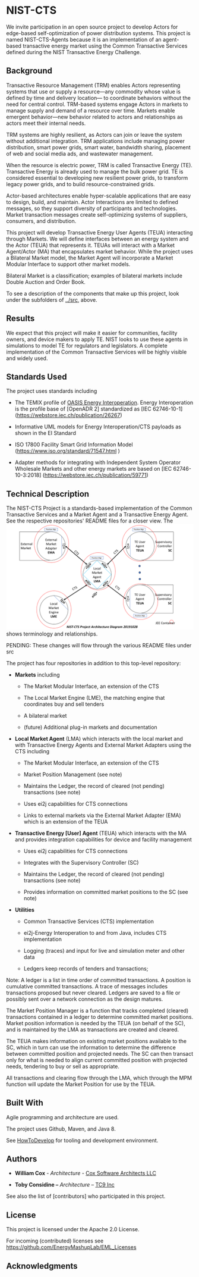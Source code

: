 NIST-CTS
========

We invite participation in an open source project to develop Actors for
edge-based self-optimization of power distribution systems. This project is named
NIST-CTS-Agents because it is an implementation of an agent-based transactive energy 
market using the Common Transactive Services defined during the NIST Transactive 
Energy Challenge. 

Background
----------

Transactive Resource Management (TRM) enables Actors representing systems that
use or supply a resource—any commodity whose value is defined by time and
delivery location— to coordinate behaviors without the need for central control.
TRM-based systems engage Actors in markets to manage supply and demand of a
resource over time. Markets enable emergent behavior—new behavior related to
actors and relationships as actors meet their internal needs.

TRM systems are highly resilient, as Actors can join or leave the system without
additional integration. TRM applications include managing power distribution,
smart power grids, smart water, bandwidth sharing, placement of web and social
media ads, and wastewater management.

When the resource is electric power, TRM is called Transactive Energy (TE).
Transactive Energy is already used to manage the bulk power grid. TE is
considered essential to developing new resilient power grids, to transform
legacy power grids, and to build resource-constrained grids.

Actor-based architectures enable hyper-scalable applications that are easy to
design, build, and maintain. Actor Interactions are limited to defined messages,
so they support diversity of participants and technologies. Market transaction
messages create self-optimizing systems of suppliers, consumers, and
distribution.

This project will develop Transactive Energy User Agents (TEUA) interacting through
Markets. We will define interfaces between an energy system and the Actor (TEUA)
that represents it. TEUAs will interact with a Market Agent/Actor (MA) that
encapsulates market behavior. While the project uses a Bilateral Market model,
the Market Agent will incorporate a Market Modular Interface to support other
market models.

Bilateral Market is a classification; examples of bilateral markets include Double Auction and Order Book.

To see a description of the components that make up this project, look under the 
subfolders of [../src](../sr ), above.

Results
-------

We expect that this project will make it easier for communities, facility
owners, and device makers to apply TE. NIST looks to use these agents in
simulations to model TE for regulators and legislators. A complete
implementation of the Common Transactive Services will be highly visible and
widely used.

Standards Used
--------------

The project uses standards including

-   The TEMIX profile of [OASIS Energy
    Interoperation](https://docs.oasis-open.org/energyinterop/ei/v1.0/os/).
    Energy Interoperation is the profile base of [OpenADR 2] standardized as
    [IEC 62746-10-1] (<https://webstore.iec.ch/publication/26267>)

-   Informative UML models for Energy Interoperation/CTS payloads as shown in
    the EI Standard

-   ISO 17800 Facility Smart Grid Information Model
    (<https://www.iso.org/standard/71547.html> )

-   Adapter methods for integrating with Independent System Operator Wholesale
    Markets and other energy markets are based on [IEC 62746-10-3:2018]
    (<https://webstore.iec.ch/publication/59771>)

Technical Description
---------------------

The NIST-CTS Project is a standards-based implementation of the Common
Transactive Services and a Market Agent and a Transactive Energy Agent. See the
respective repositories' README files for a closer view.
The ![Architecture Drawing](Architecture.png) shows terminology and relationships.

PENDING: These changes will flow through the various README files under src

The project has four repositories in addition to this top-level repository:

-   **Markets** including

    -   The Market Modular Interface, an extension of the CTS
    
    -   The Local Market Engine (LME), the matching engine that coordinates buy and sell tenders
    
    -   A bilateral market
    
    -   (future) Additional plug-in markets and documentation

-   **Local Market Agent** (LMA) which interacts with the local market and with Transactive
    Energy Agents and External Market Adapters using the CTS including
    
    -   The Market Modular Interface, an extension of the CTS
    
    -   Market Position Management (see note)
    
    -   Maintains the Ledger, the record of cleared (not pending) transactions (see note)
    
    -   Uses ei2j capabilities for CTS connections
    
    -   Links to external markets via the External Market Adapter (EMA) which is an extension of the TEUA
    
-   **Transactive Energy [User] Agent** (TEUA) which interacts with the MA and provides
    integration capabilities for device and facility management
    
    -   Uses ei2j capabilities for CTS connections
    
    -   Integrates with the Supervisory Controller (SC)
    
    -   Maintains the Ledger, the record of cleared (not pending) transactions (see note)
    
    -   Provides information on committed market positions to the SC (see note)

-   **Utilities**

    -   Common Transactive Services (CTS) implementation

    -   ei2j-Energy Interoperation to and from Java, includes CTS implementation

    -   Logging (traces) and input for live and simulation meter and other data
    
    -   Ledgers keep records of tenders and transactions; 
    
Note: 
A ledger is a list in time order of committed transactions. A position is cumulative committed transactions. A trace of messages includes transactions proposed but never cleared. Ledgers are saved to a file or possibly sent over a network connection as the design matures.

The Market Position Manager is a function that tracks completed (cleared) transactions contained in a ledger to determine committed market positions. Market position information is needed by the TEUA (on behalf of the SC), and is maintained by the LMA as transactions are created and cleared.

The TEUA makes information on existing market positions available to the SC, which in turn can use the information to determine the difference between committed position and projected needs. The SC can then transact only for what is needed to align current committed position with projected needs, tendering to buy or sell as appropriate.

All transactions and clearing flow through the LMA, which through the MPM function will update the Market Position for use by the TEUA.

Built With
----------

Agile programming and architecture are used.

The project uses Github, Maven, and Java 8.

See [HowToDevelop](HowToDevelop) for tooling and development environment.

Authors
-------

-   **William Cox** - *Architecture* - [Cox Software Architects
    LLC](http://coxsoftwarearchitects.com/)

-   **Toby Considine –** *Architecture* – [TC9 Inc](http://www.tc9.com/)

See also the list of [contributors] who participated in this project.

License
-------

This project is licensed under the Apache 2.0 License.

For incoming (contributed) licenses see https://github.com/EnergyMashupLab/EML_Licenses

Acknowledgments
---------------
